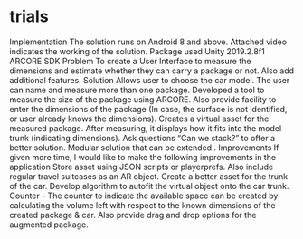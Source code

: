 # trials
Implementation
  The solution runs on Android 8 and above. Attached video indicates the working of the solution.
Package used
  Unity 2019.2.8f1
  ARCORE SDK
Problem
  To create a User Interface to measure the dimensions and estimate whether they can carry a package or not. Also add additional features.
Solution
  Allows user to choose the car model.
  The user can name and measure more than one package.
  Developed a tool to measure the size of the package using ARCORE.
  Also provide facility to enter the dimensions of the package (In case, the surface is not identified, or user already knows the dimensions).
  Creates a virtual asset for the measured package.
  After measuring, it displays how it fits into the model trunk (indicating dimensions).
  Ask questions “Can we stack?” to offer a better solution.
  Modular solution that can be extended .
Improvements
  If given more time, I would like to make the following improvements in the application
  Store asset using JSON scripts or playerprefs. Also include regular travel suitcases as an AR object.
  Create a better asset for the trunk of the car.
  Develop algorithm to autofit the virtual object onto the car trunk.
  Counter - The counter to indicate the available space can be created by calculating the volume left with respect to the known dimensions of the created package & car.
  Also provide drag and drop options for the augmented package.
